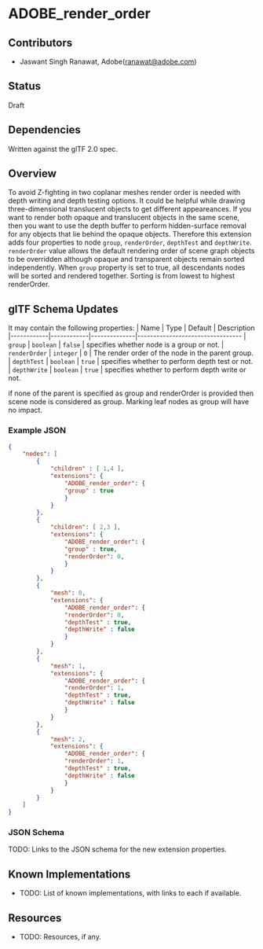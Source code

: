 # ADOBE_render_order

## Contributors

* Jaswant Singh Ranawat, Adobe(ranawat@adobe.com)

## Status

Draft

## Dependencies

Written against the glTF 2.0 spec.

## Overview

To avoid Z-fighting in two coplanar meshes render order is needed with depth writing and depth testing options. It could be helpful while drawing three-dimensional translucent objects to get different appeareances. If you want to render both opaque and translucent objects in the same scene, then you want to use the depth buffer to perform hidden-surface removal for any objects that lie behind the opaque objects. Therefore this extension adds four properties to node `group`, `renderOrder`, `depthTest` and `depthWrite`. `renderOrder` value allows the default rendering order of scene graph objects to be overridden although opaque and transparent objects remain sorted independently. When `group` property is set to true, all descendants nodes will be sorted and rendered together. Sorting is from lowest to highest renderOrder.

## glTF Schema Updates

It may contain the following properties:
| Name       | Type       | Default      | Description
|------------|------------|--------------|---------------------------------
| `group`   | `boolean` | `false` | specifies whether node is a group or not.
| `renderOrder`   | `integer` | `0` | The render order of the node in the parent group.
| `depthTest` | `boolean`   | `true`        | specifies whether to perform depth test or not.
| `depthWrite`    | `boolean` | `true` | specifies whether to perform depth write or not.

if none of the parent is specified as group and renderOrder is provided then scene node is considered as group. Marking leaf nodes as group will have no impact.

### Example JSON

```json
{
    "nodes": [
        {
            "children" : [ 1,4 ],
            "extensions": {
                "ADOBE_render_order": {
                "group" : true
                }
            }
        },
        {
            "children": [ 2,3 ],
            "extensions": {
                "ADOBE_render_order": {
                "group" : true,
                "renderOrder": 0,
                }
            }
        },
        {
            "mesh": 0,
            "extensions": {
                "ADOBE_render_order": {
                "renderOrder": 0,
                "depthTest" : true,
                "depthWrite" : false
                }
            }
        },
        {
            "mesh": 1,
            "extensions": {
                "ADOBE_render_order": {
                "renderOrder": 1,
                "depthTest" : true,
                "depthWrite" : false
                }
            }
        },
        {
            "mesh": 2,
            "extensions": {
                "ADOBE_render_order": {
                "renderOrder": 1,
                "depthTest" : true,
                "depthWrite" : false
                }
            }
        }
    ]
}
```

### JSON Schema

TODO: Links to the JSON schema for the new extension properties.

## Known Implementations

* TODO: List of known implementations, with links to each if available.

## Resources

* TODO: Resources, if any.
